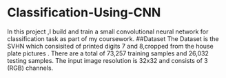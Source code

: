 # Classification-Using-CNN
 In this project ,I build and train a small convolutional neural network for classification task as part of my coursework.
 ##Dataset
 The Dataset is the SVHN which consisited of printed digits 7 and 8,cropped from the house plate pictures . There are a total of 73,257 training samples and 26,032 testing samples. The input image resolution is 32x32 and consists of 3 (RGB) channels.
 
